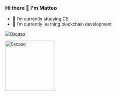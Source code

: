 ### Hi there 👋 I'm Matteo

- 🔭 I’m currently studying CS
- 🌱 I’m currently learning blockchain development

<p align="left"> <a href="https://twitter.com/0xcaso" target="blank"><img src="https://img.shields.io/twitter/follow/0xcaso?logo=twitter&style=for-the-badge" alt="0xcaso" /></a> </p>

<!--<img height="160em" align="left" src="https://github-readme-stats.vercel.app/api/top-langs?username=0xcaso&show_icons=true&locale=en&layout=compact&theme=dracula" alt="0xcaso" />-->
<img height="160em" align="center" src="https://github-readme-stats.vercel.app/api?username=0xcaso&show_icons=true&locale=en&count_private=true&theme=dracula" alt="0xcaso" />
